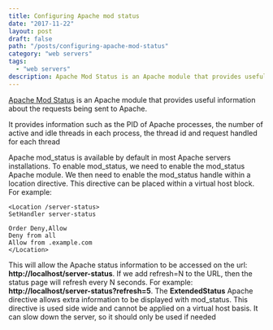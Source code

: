 ```yaml
---
title: Configuring Apache mod status
date: "2017-11-22"
layout: post
draft: false
path: "/posts/configuring-apache-mod-status"
category: "web servers"
tags:
  - "web servers"
description: Apache Mod Status is an Apache module that provides useful information about the requests being sent to Apache.
---
```


[Apache Mod Status](https://httpd.apache.org/docs/2.4/mod/mod_status.html) is an Apache module that provides useful information about the requests being sent to Apache.

It provides information such as the PID of Apache processes, the number of active and idle threads in each process, the thread id and request handled for each thread

Apache mod_status is available by default in most Apache servers installations. To enable mod_status, we need to enable the mod_status Apache module. We then need to enable the mod_status handle within a location directive. This directive can be placed within a virtual host block. For example:

```
<Location /server-status>
SetHandler server-status

Order Deny,Allow
Deny from all
Allow from .example.com
</Location>
```

This will allow the Apache status information to be accessed on the url: **http://localhost/server-status**. If we add refresh=N to the URL, then the status page will refresh every N seconds. For example: **http://localhost/server-status?refresh=5**. The **ExtendedStatus** Apache directive allows extra information to be displayed with mod_status. This directive is used side wide and cannot be applied on a virtual host basis. It can slow down the server, so it should only be used if needed
